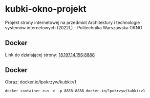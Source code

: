 # kubki-okno-projekt
Projekt strony internetowej na przedmiot Architektury i technologie systemów internetowych (2022L) - Politechnika Warszawska OKNO

## Docker
Link do działającej strony: [18.197.14.156:8888](18.197.14.156:8888)

## Docker
Obraz: docker.io/lpokrzyw/kubki:v1
```
docker container run -d -p 8888:8888 docker.io/lpokrzyw/kubki:v1
```
